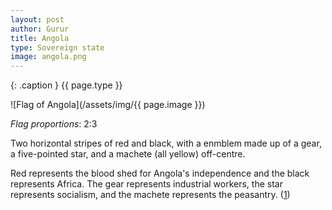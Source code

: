 ```yaml
---
layout: post
author: Gurur
title: Angola
type: Sovereign state
image: angola.png
---
```

{: .caption }
{{ page.type }}

![Flag of Angola](/assets/img/{{ page.image }})

*Flag proportions*: 2:3

Two horizontal stripes of red and black, with a enmblem made up of a gear, a five-pointed star, and a machete (all yellow) off-centre.

Red represents the blood shed for Angola's independence and the black represents Africa. The gear represents industrial workers, the star represents socialism, and the machete represents the peasantry. (<span class="source-link">[1](https://en.wikipedia.org/wiki/Flag_of_Angola)</span>)
